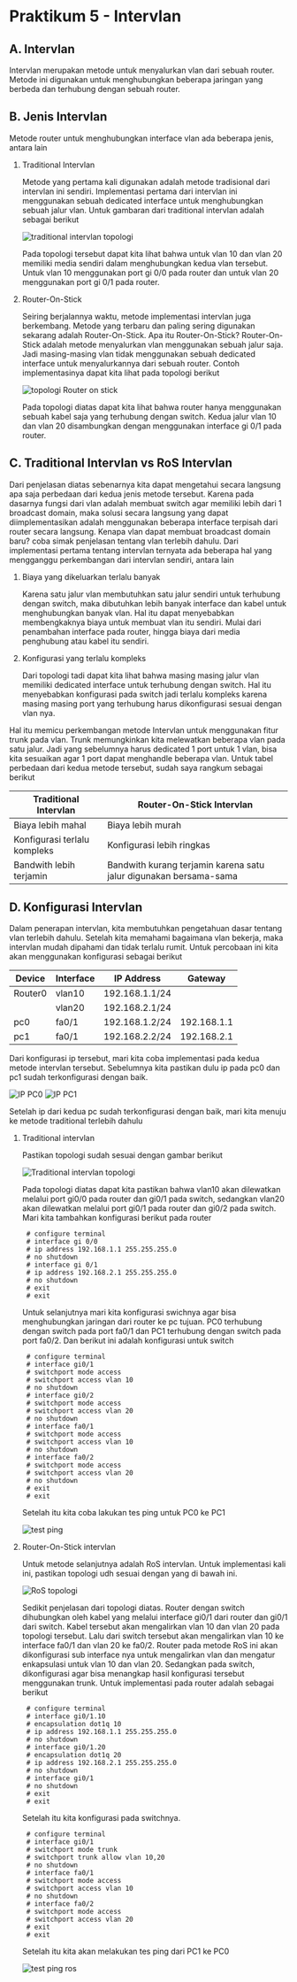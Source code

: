 # Praktikum 5 - Intervlan

## A. Intervlan

Intervlan merupakan metode untuk menyalurkan vlan dari sebuah router. Metode ini digunakan untuk menghubungkan beberapa jaringan yang berbeda dan terhubung dengan sebuah router.

## B. Jenis Intervlan

Metode router untuk menghubungkan interface vlan ada beberapa jenis, antara lain
1. Traditional Intervlan

    Metode yang pertama kali digunakan adalah metode tradisional dari intervlan ini sendiri. Implementasi pertama dari intervlan ini menggunakan sebuah dedicated interface untuk menghubungkan sebuah jalur vlan. Untuk gambaran dari traditional intervlan adalah sebagai berikut

    ![traditional intervlan topologi](asset/traditional%20topologi.png)

    Pada topologi tersebut dapat kita lihat bahwa untuk vlan 10 dan vlan 20 memiliki media sendiri dalam menghubungkan kedua vlan tersebut. Untuk vlan 10 menggunakan port gi 0/0 pada router dan untuk vlan 20 menggunakan port gi 0/1 pada router.
2. Router-On-Stick

    Seiring berjalannya waktu, metode implementasi intervlan juga berkembang. Metode yang terbaru dan paling sering digunakan sekarang adalah Router-On-Stick. Apa itu Router-On-Stick? Router-On-Stick adalah metode menyalurkan vlan menggunakan sebuah jalur saja. Jadi masing-masing vlan tidak menggunakan sebuah dedicated interface untuk menyalurkannya dari sebuah router. Contoh implementasinya dapat kita lihat pada topologi berikut

    ![topologi Router on stick](asset/ros%20topologi.png)

    Pada topologi diatas dapat kita lihat bahwa router hanya menggunakan sebuah kabel saja yang terhubung dengan switch. Kedua jalur vlan 10 dan vlan 20 disambungkan dengan menggunakan interface gi 0/1 pada router. 

## C. Traditional Intervlan vs RoS Intervlan

Dari penjelasan diatas sebenarnya kita dapat mengetahui secara langsung apa saja perbedaan dari kedua jenis metode tersebut. Karena pada dasarnya fungsi dari vlan adalah membuat switch agar memiliki lebih dari 1 broadcast domain, maka solusi secara langsung yang dapat diimplementasikan adalah menggunakan beberapa interface terpisah dari router secara langsung. Kenapa vlan dapat membuat broadcast domain baru? coba simak penjelasan tentang vlan terlebih dahulu. Dari implementasi pertama tentang intervlan ternyata ada beberapa hal yang mengganggu perkembangan dari intervlan sendiri, antara lain
1. Biaya yang dikeluarkan terlalu banyak

    Karena satu jalur vlan membutuhkan satu jalur sendiri untuk terhubung dengan switch, maka dibutuhkan lebih banyak interface dan kabel untuk menghubungkan banyak vlan. Hal itu dapat menyebabkan membengkaknya biaya untuk membuat vlan itu sendiri. Mulai dari penambahan interface pada router, hingga biaya dari media penghubung atau kabel itu sendiri.

2. Konfigurasi yang terlalu kompleks

    Dari topologi tadi dapat kita lihat bahwa masing masing jalur vlan memiliki dedicated interface untuk terhubung dengan switch. Hal itu menyebabkan konfigurasi pada switch jadi terlalu kompleks karena masing masing port yang terhubung harus dikonfigurasi sesuai dengan vlan nya.

Hal itu memicu perkembangan metode Intervlan untuk menggunakan fitur trunk pada vlan. Trunk memungkinkan kita melewatkan beberapa vlan pada satu jalur. Jadi yang sebelumnya harus dedicated 1 port untuk 1 vlan, bisa kita sesuaikan agar 1 port dapat menghandle beberapa vlan. Untuk tabel perbedaan dari kedua metode tersebut, sudah saya rangkum sebagai berikut

|Traditional Intervlan|Router-On-Stick Intervlan|
|-|-|
|Biaya lebih mahal|Biaya lebih murah|
|Konfigurasi terlalu kompleks| Konfigurasi lebih ringkas|
|Bandwith lebih terjamin|Bandwith kurang terjamin karena satu jalur digunakan bersama-sama|

## D. Konfigurasi Intervlan

Dalam penerapan intervlan, kita membutuhkan pengetahuan dasar tentang vlan terlebih dahulu. Setelah kita memahami bagaimana vlan bekerja, maka intervlan mudah dipahami dan tidak terlalu rumit. Untuk percobaan ini kita akan menggunakan konfigurasi sebagai berikut

|Device|Interface|IP Address|Gateway|
|-|-|-|-|
|Router0|vlan10|192.168.1.1/24||
||vlan20|192.168.2.1/24||
|pc0|fa0/1|192.168.1.2/24|192.168.1.1|
|pc1|fa0/1|192.168.2.2/24|192.168.2.1|

Dari konfigurasi ip tersebut, mari kita coba implementasi pada kedua metode intervlan tersebut. Sebelumnya kita pastikan dulu ip pada pc0 dan pc1 sudah terkonfigurasi dengan baik. 

![IP PC0](asset/pc0%20ip.png)
![IP PC1](asset/pc1%20ip.png)

Setelah ip dari kedua pc sudah terkonfigurasi dengan baik, mari kita menuju ke metode traditional terlebih dahulu

1. Traditional intervlan

    Pastikan topologi sudah sesuai dengan gambar berikut

    ![Traditional intervlan topologi](asset/traditional%20topologi.png)

    Pada topologi diatas dapat kita pastikan bahwa vlan10 akan dilewatkan melalui port gi0/0 pada router dan gi0/1 pada switch, sedangkan vlan20 akan dilewatkan melalui port gi0/1 pada router dan gi0/2 pada switch. Mari kita tambahkan konfigurasi berikut pada router

        # configure terminal
        # interface gi 0/0
        # ip address 192.168.1.1 255.255.255.0
        # no shutdown
        # interface gi 0/1
        # ip address 192.168.2.1 255.255.255.0
        # no shutdown
        # exit
        # exit

    Untuk selanjutnya mari kita konfigurasi swichnya agar bisa menghubungkan jaringan dari router ke pc tujuan. PC0 terhubung dengan switch pada port fa0/1 dan PC1 terhubung dengan switch pada port fa0/2. Dan berikut ini adalah konfigurasi untuk switch

        # configure terminal
        # interface gi0/1
        # switchport mode access
        # switchport access vlan 10
        # no shutdown
        # interface gi0/2
        # switchport mode access
        # switchport access vlan 20
        # no shutdown
        # interface fa0/1
        # switchport mode access
        # switchport access vlan 10
        # no shutdown
        # interface fa0/2
        # switchport mode access
        # switchport access vlan 20
        # no shutdown
        # exit
        # exit
    
    Setelah itu kita coba lakukan tes ping untuk PC0 ke PC1

    ![test ping](asset/ping1.png)

2. Router-On-Stick intervlan

    Untuk metode selanjutnya adalah RoS intervlan. Untuk implementasi kali ini, pastikan topologi udh sesuai dengan yang di bawah ini.

    ![RoS topologi](asset/ros%20topologi.png)

    Sedikit penjelasan dari topologi diatas. Router dengan switch dihubungkan oleh kabel yang melalui interface gi0/1 dari router dan gi0/1 dari switch. Kabel tersebut akan mengalirkan vlan 10 dan vlan 20 pada topologi tersebut. Lalu dari switch tersebut akan mengalirkan vlan 10 ke interface fa0/1 dan vlan 20 ke fa0/2. Router pada metode RoS ini akan dikonfigurasi sub interface nya untuk mengalirkan vlan dan mengatur enkapsulasi untuk vlan 10 dan vlan 20. Sedangkan pada switch, dikonfigurasi agar bisa menangkap hasil konfigurasi tersebut menggunakan trunk. Untuk implementasi pada router adalah sebagai berikut

        # configure terminal
        # interface gi0/1.10
        # encapsulation dot1q 10
        # ip address 192.168.1.1 255.255.255.0
        # no shutdown
        # interface gi0/1.20
        # encapsulation dot1q 20
        # ip address 192.168.2.1 255.255.255.0
        # no shutdown
        # interface gi0/1
        # no shutdown
        # exit
        # exit

    Setelah itu kita konfigurasi pada switchnya.

        # configure terminal
        # interface gi0/1
        # switchport mode trunk
        # switchport trunk allow vlan 10,20
        # no shutdown
        # interface fa0/1
        # switchport mode access
        # switchport access vlan 10
        # no shutdown
        # interface fa0/2
        # switchport mode access
        # switchport access vlan 20
        # exit
        # exit

    Setelah itu kita akan melakukan tes ping dari PC1 ke PC0

    ![test ping ros](asset/ping2.png)
    